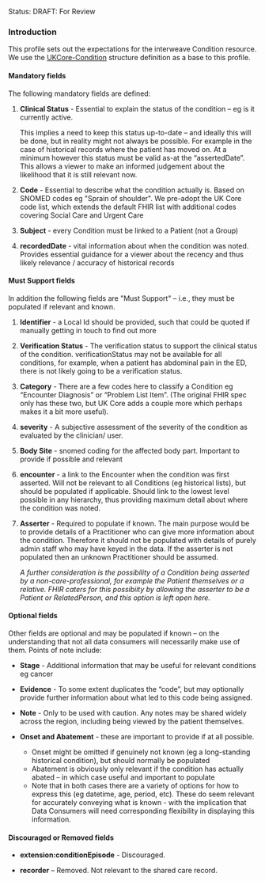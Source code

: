 Status: DRAFT: For Review

### **Introduction**
This profile sets out the expectations for the interweave Condition resource. We use the [UKCore-Condition](https://simplifier.net/HL7FHIRUKCoreR4/UKCore-Condition) structure definition as a base to this profile.

#### **Mandatory fields**
The following mandatory fields are defined:

1. **Clinical Status** - Essential to explain the status of the condition – eg is it currently active.

   This implies a need to keep this status up-to-date – and ideally this will be done, but in reality might not always be possible. For example in the case of historical records where the patient has moved on. 
At a minimum however this status must be valid as-at the “assertedDate”. This allows a viewer to make an informed judgement about the likelihood that it is still relevant now.

2. **Code** - Essential to describe what the condition actually is. Based on SNOMED codes eg "Sprain of shoulder". We pre-adopt the UK Core code list, which extends the default FHIR list with additional codes covering Social Care and Urgent Care

3. **Subject** - every Condition must be linked to a Patient (not a Group)

4. **recordedDate** - vital information about when the condition was noted. Provides essential guidance for a viewer about the recency and thus likely relevance / accuracy of historical records

#### **Must Support fields**
In addition the following fields are "Must Support" – i.e., they must be populated if relevant and known. 

1. **Identifier** - a Local Id should be provided, such that could be quoted if manually getting in touch to find out more

2. **Verification Status** - The verification status to support the clinical status of the condition. verificationStatus may not be available for all conditions, for example, when a patient has abdominal pain in the ED, there is not likely going to be a verification status.

3. **Category** - There are a few codes here to classify a Condition eg “Encounter Diagnosis” or “Problem List Item”. (The original FHIR spec only has these two, but UK Core adds a couple more which perhaps makes it a bit more useful).

4. **severity** - A subjective assessment of the severity of the condition as evaluated by the clinician/ user.

5. **Body Site** - snomed coding for the affected body part. Important to provide if possible and relevant

6. **encounter** - a link to the  Encounter when the condition was first asserted. Will not be relevant to all Conditions (eg historical lists), but should be populated if applicable. Should link to the lowest level possible in any hierarchy, thus providing maximum detail about where the condition was noted.

7. **Asserter** - Required to populate if known. The main purpose would be to provide details of a Practitioner who can give more information about the condition. Therefore it should not be populated with details of purely admin staff who may have keyed in the data. If the asserter is not populated then an unknown Practitioner should be assumed.

   *A further consideration is the possibility of a Condition being asserted by a non-care-professional, for example the Patient themselves or a relative. FHIR caters for this possibiity by allowing the asserter to be a Patient or RelatedPerson, and this option is left open here.*

#### **Optional fields**
Other fields are optional and may be populated if known – on the understanding that not all data consumers will necessarily make use of them. Points of note include:

 - **Stage** - Additional information that may be useful for relevant conditions eg cancer

- **Evidence** - To some extent duplicates the “code”, but may optionally provide further information about what led to this code being assigned.

 - **Note** - Only to be used with caution. Any notes may be shared widely across the region, including being viewed by the patient themselves.

 - **Onset and Abatement** - these are important to provide if at all possible. 
    - Onset might be omitted if genuinely not known (eg a long-standing historical condition), but should normally be populated
   - Abatement is obviously only relevant if the condition has actually abated – in which case useful and important to populate
   - Note that in both cases there are a variety of options for how to express this (eg datetime, age, period, etc). These do seem relevant for accurately conveying what is known - with the implication that Data Consumers will need corresponding flexibility in displaying this information.

#### **Discouraged or Removed fields**

- **extension:conditionEpisode** - Discouraged.

- **recorder** – Removed. Not relevant to the shared care record.
 